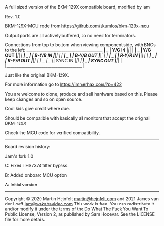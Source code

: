A full sized version of the BKM-129X compatible board, modified by jam

Rev. 1.0

BKM-129X-MCU code from https://github.com/skumlos/bkm-129x-mcu

Output ports are all actively buffered, so no need for terminators.

Connections from top to bottom when viewing component side, with BNCs to the left:
               _______________________________________
            __| _                                     |
Y/G IN     |___|_|                                    |
            __| _                                     |
Y/G OUT    |___|_|                                   _|
            __| _                                   | |
B-Y/B IN   |___|_|                                  | |
            __| _                                   | |
B-Y/B OUT  |___|_|                                  | |
            __| _                                   | |
R-Y/R IN   |___|_|                                  | |
            __| _                                   | |
R-Y/R OUT  |___|_|                                  | |
            __| _                                   |_|
SYNC IN    |___|_|                                    |
            __| _                                     |
SYNC OUT   |___|_|                                    |
              |_______________________________________|

Just like the original BKM-129X.

For more information go to https://immerhax.com/?p=422

You are welcome to clone, produce and sell hardware based on this. Please keep changes and so on open source.

Cool kids give credit where due.

Should be compatible with basically all monitors that accept the original BKM-129X

Check the MCU code for verified compatibility.

---------

Board revision history:

Jam's fork 1.0 

C: Fixed THS7374 filter bypass.

B: Added onboard MCU option

A: Initial version

---------

Copyright © 2020 Martin Hejnfelt <martin@hejnfelt.com> and 2021 James van der Loeff <jam@wakabavideo.com>
This work is free. You can redistribute it and/or modify it under the
terms of the Do What The Fuck You Want To Public License, Version 2,
as published by Sam Hocevar. See the LICENSE file for more details.

